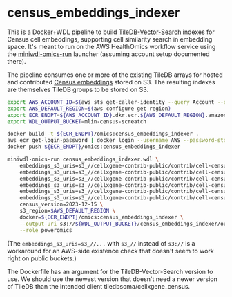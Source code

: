 # census_embeddings_indexer

This is a Docker+WDL pipeline to build [TileDB-Vector-Search](https://github.com/TileDB-Inc/TileDB-Vector-Search) indexes for Census cell embeddings, supporting cell similarity search in embedding space. It's meant to run on the AWS HealthOmics workflow service using the [miniwdl-omics-run](https://github.com/miniwdl-ext/miniwdl-omics-run) launcher (assuming account setup documented there).

The pipeline consumes one or more of the existing TileDB arrays for hosted and contributed [Census embeddings](https://cellxgene.cziscience.com/census-models) stored on S3. The resulting indexes are themselves TileDB groups to be stored on S3.

```bash
export AWS_ACCOUNT_ID=$(aws sts get-caller-identity --query Account --output text)
export AWS_DEFAULT_REGION=$(aws configure get region)
export ECR_ENDPT=${AWS_ACCOUNT_ID}.dkr.ecr.${AWS_DEFAULT_REGION}.amazonaws.com
export WDL_OUTPUT_BUCKET=mlin-census-screatch

docker build -t ${ECR_ENDPT}/omics:census_embeddings_indexer .
aws ecr get-login-password | docker login --username AWS --password-stdin "$ECR_ENDPT"
docker push ${ECR_ENDPT}/omics:census_embeddings_indexer

miniwdl-omics-run census_embeddings_indexer.wdl \
    embeddings_s3_uris=s3_//cellxgene-contrib-public/contrib/cell-census/soma/2023-12-15/CxG-czi-1 \
    embeddings_s3_uris=s3_//cellxgene-contrib-public/contrib/cell-census/soma/2023-12-15/CxG-czi-4 \
    embeddings_s3_uris=s3_//cellxgene-contrib-public/contrib/cell-census/soma/2023-12-15/CxG-czi-5 \
    embeddings_s3_uris=s3_//cellxgene-contrib-public/contrib/cell-census/soma/2023-12-15/CxG-contrib-1 \
    embeddings_s3_uris=s3_//cellxgene-contrib-public/contrib/cell-census/soma/2023-12-15/CxG-contrib-2 \
    embeddings_s3_uris=s3_//cellxgene-contrib-public/contrib/cell-census/soma/2023-12-15/CxG-contrib-3 \
    census_version=2023-12-15 \
    s3_region=$AWS_DEFAULT_REGION \
    docker=${ECR_ENDPT}/omics:census_embeddings_indexer \
    --output-uri s3://${WDL_OUTPUT_BUCKET}/census_embeddings_indexer/out/ \
    --role poweromics
```

(The `embeddings_s3_uris=s3_//...` with `s3_//` instead of `s3://` is a workaround for an AWS-side existence check that doesn't seem to work right on public buckets.)

The Dockerfile has an argument for the TileDB-Vector-Search version to use. We should use the newest version that doesn't need a newer version of TileDB than the intended client tiledbsoma/cellxgene_census.
